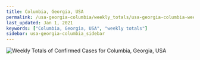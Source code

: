 ```yaml
---
title: Columbia, Georgia, USA
permalink: /usa-georgia-columbia/weekly_totals/usa-georgia-columbia-weekly_totals.html
last_updated: Jan 1, 2021
keywords: ["Columbia, Georgia, USA", "weekly totals"]
sidebar: usa-georgia-columbia_sidebar
---
```


![Weekly Totals of Confirmed Cases for Columbia, Georgia, USA](/covid_tracker/images/graphs/usa-georgia-columbia-weekly_totals_graph.png)
